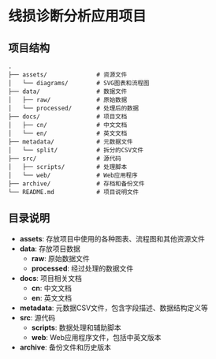 # 线损诊断分析应用项目

## 项目结构

```
.
├── assets/              # 资源文件
│   └── diagrams/        # SVG图表和流程图
├── data/                # 数据文件
│   ├── raw/             # 原始数据
│   └── processed/       # 处理后的数据
├── docs/                # 项目文档
│   ├── cn/              # 中文文档
│   └── en/              # 英文文档
├── metadata/            # 元数据文件
│   └── split/           # 拆分的CSV文件
├── src/                 # 源代码
│   ├── scripts/         # 处理脚本
│   └── web/             # Web应用程序
├── archive/             # 存档和备份文件
└── README.md            # 项目说明文件
```

## 目录说明

- **assets**: 存放项目中使用的各种图表、流程图和其他资源文件
- **data**: 存放项目数据
  - **raw**: 原始数据文件
  - **processed**: 经过处理的数据文件
- **docs**: 项目相关文档
  - **cn**: 中文文档
  - **en**: 英文文档
- **metadata**: 元数据CSV文件，包含字段描述、数据结构定义等
- **src**: 源代码
  - **scripts**: 数据处理和辅助脚本
  - **web**: Web应用程序文件，包括中英文版本
- **archive**: 备份文件和历史版本 